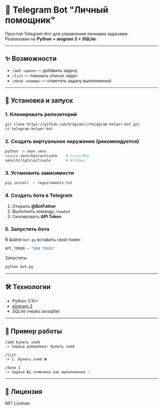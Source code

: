 # 🤖 Telegram Bot "Личный помощник"

Простой Telegram-бот для управления личными задачами.  
Реализован на **Python + aiogram 3 + SQLite**.  

---

## ✨ Возможности
- `/add <дело>` — добавить задачу  
- `/list` — показать список задач  
- `/done <номер>` — отметить задачу выполненной  

---

## 🚀 Установка и запуск

### 1. Клонировать репозиторий

```bash
git clone https://github.com/Gregimuri/telegram-helper-bot.git
cd telegram-helper-bot
```

### 2. Создать виртуальное окружение (рекомендуется)

```bash
python -m venv venv
source venv/bin/activate    # Linux/Mac
venv\Scripts\activate       # Windows
```

### 3. Установить зависимости

```bash
pip install -r requirements.txt
```

### 4. Создать бота в Telegram

1. Открыть **@BotFather**  
2. Выполнить команду `/newbot`  
3. Скопировать **API Token**  

### 5. Запустить бота

В файле `bot.py` вставить свой токен:

```python
API_TOKEN = "ВАШ_ТОКЕН"
```

Запустить:

```bash
python bot.py
```

---

## 🛠 Технологии
- Python 3.10+  
- [aiogram 3](https://docs.aiogram.dev/)  
- SQLite (через aiosqlite)  

---

## 📸 Пример работы

```
/add Купить хлеб  
-> Задача добавлена: Купить хлеб  

/list  
-> 1. Купить хлеб ❌  

/done 1  
-> Задача №1 отмечена как выполненная ✅
```

---

## 📄 Лицензия  
MIT License
